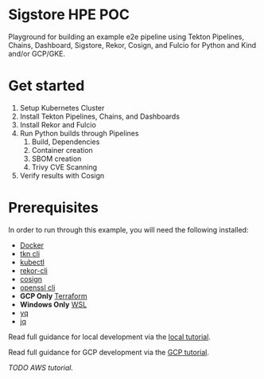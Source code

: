 # Sigstore HPE POC

Playground for building an example e2e pipeline using Tekton Pipelines, Chains, Dashboard, Sigstore,  Rekor, Cosign, and Fulcio for Python and Kind and/or GCP/GKE.

# Get started


1. Setup Kubernetes Cluster
2. Install Tekton Pipelines, Chains, and Dashboards
3. Install Rekor and Fulcio
4. Run Python builds through Pipelines
   1. Build, Dependencies
   2. Container creation
   3. SBOM creation
   4. Trivy CVE Scanning
5. Verify results with Cosign

# Prerequisites

In order to run through this example, you will need the following installed:

* [Docker](https://docs.docker.com/get-docker/)
* [tkn cli](https://tekton.dev/docs/cli/)
* [kubectl](https://kubernetes.io/docs/tasks/tools/)
* [rekor-cli](https://github.com/sigstore/rekor/releases)
* [cosign](https://github.com/sigstore/cosign/releases)
* [openssl cli](https://www.openssl.org/source/)
* **GCP Only** [Terraform](https://www.terraform.io/downloads)
* **Windows Only** [WSL](https://docs.microsoft.com/en-us/windows/wsl/install)
* [yq](https://github.com/mikefarah/yq#install)
* [jq](https://stedolan.github.io/jq/download/)

Read full guidance for local development via the [local tutorial](/docs/local-development.md).

Read full guidance for GCP development via the [GCP tutorial](/docs/GCP-development.md).

_TODO AWS tutorial._
